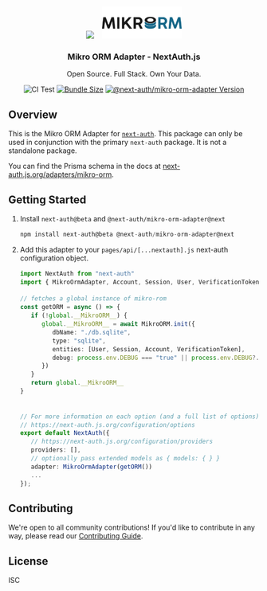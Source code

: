 <p align="center">
   <br/>
   <a href="https://next-auth.js.org" target="_blank"><img height="64px" src="https://next-auth.js.org/img/logo/logo-sm.png" /></a>&nbsp;&nbsp;&nbsp;&nbsp;<img height="64px" src="https://raw.githubusercontent.com/nextauthjs/adapters/main/packages/mikro-orm/logo.svg" />
   <h3 align="center"><b>Mikro ORM Adapter</b> - NextAuth.js</h3>
   <p align="center">
   Open Source. Full Stack. Own Your Data.
   </p>
   <p align="center" style="align: center;">
      <img src="https://github.com/nextauthjs/adapters/actions/workflows/release.yml/badge.svg" alt="CI Test" />
      <a href="https://www.npmjs.com/package/@next-auth/mikro-orm-adapter" target="_blank"><img src="https://img.shields.io/bundlephobia/minzip/@next-auth/mikro-orm-adapter/next" alt="Bundle Size"/></a>
      <a href="https://www.npmjs.com/package/@next-auth/mikro-orm-adapter" target="_blank"><img src="https://img.shields.io/npm/v/@next-auth/mikro-orm-adapter/next" alt="@next-auth/mikro-orm-adapter Version" /></a>
   </p>
</p>

## Overview

This is the Mikro ORM Adapter for [`next-auth`](https://next-auth.js.org). This package can only be used in conjunction with the primary `next-auth` package. It is not a standalone package.

You can find the Prisma schema in the docs at [next-auth.js.org/adapters/mikro-orm](https://next-auth.js.org/adapters/mikro-orm).

## Getting Started

1. Install `next-auth@beta` and `@next-auth/mikro-orm-adapter@next`

   ```js
   npm install next-auth@beta @next-auth/mikro-orm-adapter@next
   ```

2. Add this adapter to your `pages/api/[...nextauth].js` next-auth configuration object.

   ```typescript
   import NextAuth from "next-auth"
   import { MikroOrmAdapter, Account, Session, User, VerificationToken } from "@next-auth/mikro-orm-adapter"

   // fetches a global instance of mikro-rom
   const getORM = async () => {
      if (!global.__MikroORM__) {
         global.__MikroORM__ = await MikroORM.init({
            dbName: "./db.sqlite",
            type: "sqlite",
            entities: [User, Session, Account, VerificationToken],
            debug: process.env.DEBUG === "true" || process.env.DEBUG?.includes("db"),
         })
      }
      return global.__MikroORM__
   }


   // For more information on each option (and a full list of options) go to
   // https://next-auth.js.org/configuration/options
   export default NextAuth({
      // https://next-auth.js.org/configuration/providers
      providers: [],
      // optionally pass extended models as { models: { } }
      adapter: MikroOrmAdapter(getORM())
      ...
   });
   ```

## Contributing

We're open to all community contributions! If you'd like to contribute in any way, please read our [Contributing Guide](https://github.com/nextauthjs/adapters/blob/main/CONTRIBUTING.md).

## License

ISC
